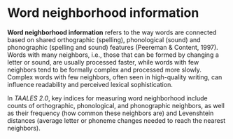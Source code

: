 # Word neighborhood information

**Word neighborhood information** refers to the way words are connected based on shared orthographic (spelling), phonological (sound) and phonographic (spelling and sound) features (Peereman & Content, 1997). Words with many neighbors, i.e., those that can be formed by changing a letter or sound, are usually processed faster, while words with few neighbors tend to be formally complex and processed more slowly. Complex words with few neighbors, often seen in high-quality writing, can influence readability and perceived lexical sophistication.

In *TAALES 2.0*, key indices for measuring word neighborhood include counts of orthographic, phonological, and phonographic neighbors, as well as their frequency (how common these neighbors are) and Levenshtein distances (average letter or phoneme changes needed to reach the nearest neighbors).